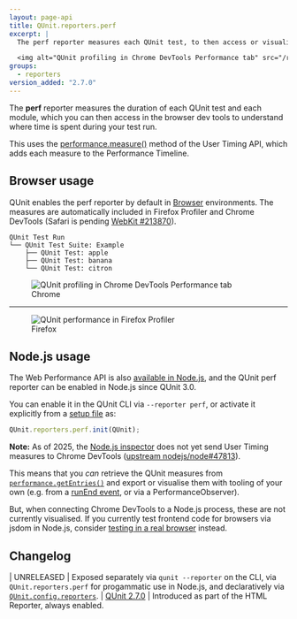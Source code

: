 ```yaml
---
layout: page-api
title: QUnit.reporters.perf
excerpt: |
  The perf reporter measures each QUnit test, to then access or visualize in the browser devtools.

  <img alt="QUnit profiling in Chrome DevTools Performance tab" src="/resources/perf-chrome.png">
groups:
  - reporters
version_added: "2.7.0"
---
```


The **perf** reporter measures the duration of each QUnit test and each module, which you can then access in the browser dev tools to understand where time is spent during your test run.

This uses the [performance.measure()](https://developer.mozilla.org/en-US/docs/Web/API/Performance/measure) method of the User Timing API, which adds each measure to the Performance Timeline.

## Browser usage

QUnit enables the perf reporter by default in [Browser](../../browser.md) environments. The measures are automatically included in Firefox Profiler and Chrome DevTools (Safari is pending [WebKit #213870](https://bugs.webkit.org/show_bug.cgi?id=213870)).

```
QUnit Test Run
└── QUnit Test Suite: Example
    ├── QUnit Test: apple
    ├── QUnit Test: banana
    └── QUnit Test: citron
```

<figure>
  <img alt="QUnit profiling in Chrome DevTools Performance tab" src="/resources/perf-chrome.png">
  <figcaption>Chrome</figcaption>
</figure>

-------

<figure>
  <img alt="QUnit performance in Firefox Profiler" src="/resources/perf-firefox.png">
  <figcaption>Firefox</figcaption>
</figure>

## Node.js usage

The Web Performance API is also [available in Node.js](https://nodejs.org/docs/latest/api/perf_hooks.html), and the QUnit perf reporter can be enabled in Node.js since QUnit 3.0.

You can enable it in the QUnit CLI via `--reporter perf`, or activate it explicitly from a [setup file](../../cli.md#--require) as:

```js
QUnit.reporters.perf.init(QUnit);
```

**Note:** As of 2025, the [Node.js inspector](https://nodejs.org/docs/latest/api/debugger.html#v8-inspector-integration-for-nodejs) does not yet send User Timing measures to Chrome DevTools ([upstream nodejs/node#47813](https://github.com/nodejs/node/issues/47813)).

This means that you _can_ retrieve the QUnit measures from [`performance.getEntries()`](https://nodejs.org/docs/latest/api/perf_hooks.html) and export or visualise them with tooling of your own (e.g. from a [runEnd event](../callback/QUnit.on.md##the-runend-event), or via a PerformanceObserver).

But, when connecting Chrome DevTools to a Node.js process, these are not currently visualised. If you currently test frontend code for browsers via jsdom in Node.js, consider [testing in a real browser](../../browser.md) instead.

## Changelog

| UNRELEASED | Exposed separately via `qunit --reporter` on the CLI, via `QUnit.reporters.perf` for progammatic use in Node.js, and declaratively via [`QUnit.config.reporters`](../config/reporters.md).
| [QUnit 2.7.0](https://github.com/qunitjs/qunit/releases/tag/2.7.0) | Introduced as part of the HTML Reporter, always enabled.

